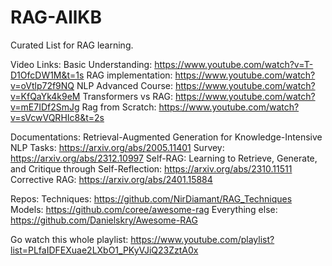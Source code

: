 # RAG-AllKB
Curated List for RAG learning. 

Video Links:
Basic Understanding: https://www.youtube.com/watch?v=T-D1OfcDW1M&t=1s
RAG implementation: https://www.youtube.com/watch?v=oVtlp72f9NQ
NLP Advanced Course: https://www.youtube.com/watch?v=KfQaYk4k9eM
Transformers vs RAG: https://www.youtube.com/watch?v=mE7IDf2SmJg
Rag from Scratch: https://www.youtube.com/watch?v=sVcwVQRHIc8&t=2s

Documentations: 
Retrieval-Augmented Generation for Knowledge-Intensive NLP Tasks: https://arxiv.org/abs/2005.11401
Survey: https://arxiv.org/abs/2312.10997
Self-RAG: Learning to Retrieve, Generate, and Critique through Self-Reflection: https://arxiv.org/abs/2310.11511
Corrective RAG: https://arxiv.org/abs/2401.15884

Repos:
Techniques: https://github.com/NirDiamant/RAG_Techniques
Models: https://github.com/coree/awesome-rag
Everything else: https://github.com/Danielskry/Awesome-RAG

Go watch this whole playlist: 
https://www.youtube.com/playlist?list=PLfaIDFEXuae2LXbO1_PKyVJiQ23ZztA0x







